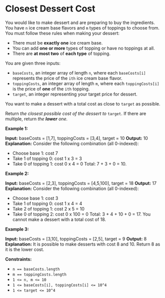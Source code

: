 # Closest Dessert Cost

You would like to make dessert and are preparing to buy the ingredients. You have `n` ice cream base flavors and `m` types of toppings to choose from. You must follow these rules when making your dessert:

* There must be **exactly one** ice cream base.
* You can add **one or more** types of topping or have no toppings at all.
* There are **at most two** of **each type** of topping.

You are given three inputs:

* `baseCosts`, an integer array of length `n`, where each `baseCosts[i]` represents the price of the `ith` ice cream base flavor.
* `toppingCosts`, an integer array of length `m`, where each `toppingCosts[i]` is the price of **one** of the `ith` topping.
* `target`, an integer representing your target price for dessert.

You want to make a dessert with a total cost as close to `target` as possible.

Return _the closest possible cost of the dessert to_ `target`. If there are multiple, return _the **lower** one._

**Example 1:**

**Input:** baseCosts = \[1,7\], toppingCosts = \[3,4\], target = 10
**Output:** 10
**Explanation:** Consider the following combination (all 0-indexed):

* Choose base 1: cost 7
* Take 1 of topping 0: cost 1 x 3 = 3
* Take 0 of topping 1: cost 0 x 4 = 0
Total: 7 + 3 + 0 = 10.

**Example 2:**

**Input:** baseCosts = \[2,3\], toppingCosts = \[4,5,100\], target = 18
**Output:** 17
**Explanation:** Consider the following combination (all 0-indexed):

* Choose base 1: cost 3
* Take 1 of topping 0: cost 1 x 4 = 4
* Take 2 of topping 1: cost 2 x 5 = 10
* Take 0 of topping 2: cost 0 x 100 = 0
Total: 3 + 4 + 10 + 0 = 17. You cannot make a dessert with a total cost of 18.

**Example 3:**

**Input:** baseCosts = \[3,10\], toppingCosts = \[2,5\], target = 9
**Output:** 8
**Explanation:** It is possible to make desserts with cost 8 and 10. Return 8 as it is the lower cost.

**Constraints:**

* `n == baseCosts.length`
* `m == toppingCosts.length`
* `1 <= n, m <= 10`
* `1 <= baseCosts[i], toppingCosts[i] <= 10^4`
* `1 <= target <= 10^4`
